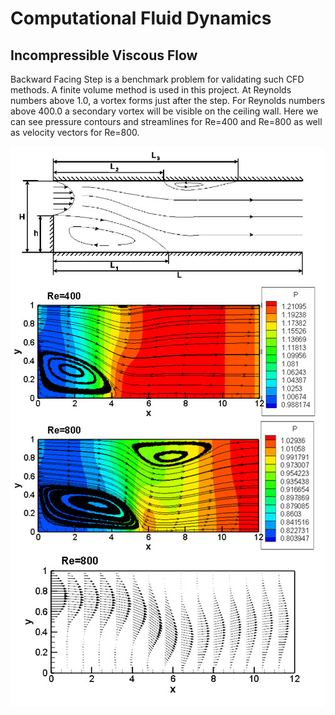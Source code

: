 # Computational Fluid Dynamics

## Incompressible Viscous Flow
Backward Facing Step is a benchmark problem for validating such CFD methods. A finite volume method is used in this project. At Reynolds numbers above 1.0, a vortex forms just after the step. For Reynolds numbers above 400.0 a secondary vortex will be visible on the ceiling wall. Here we can see pressure contours and streamlines for Re=400 and Re=800 as well as velocity vectors for Re=800. 

![Alt Text](e1.jpg)
